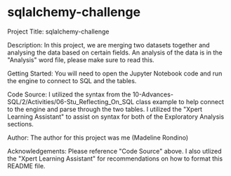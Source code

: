 # sqlalchemy-challenge

Project Title: sqlalchemy-challenge

Description: In this project, we are merging two datasets together and analysing the data based on certain fields. An analysis of the data is in the "Analysis" word file, please make sure to read this.

Getting Started: You will need to open the Jupyter Notebook code and run the engine to connect to SQL and the tables.

Code Source: I utilized the syntax from the 10-Advances-SQL/2/Activities/06-Stu_Reflecting_On_SQL class example to help connect to the engine and parse through the two tables. I utilized the "Xpert Learning Assistant" to assist on syntax for both of the Exploratory Analysis sections.

Author: The author for this project was me (Madeline Rondino)

Acknowledgements: Please reference "Code Source" above. I also utlized the "Xpert Learning Assistant" for recommendations on how to format this README file.
